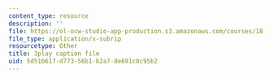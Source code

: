 ```yaml
---
content_type: resource
description: ''
file: https://ol-ocw-studio-app-production.s3.amazonaws.com/courses/18-01sc-single-variable-calculus-fall-2010/5d51b617d77356b1b2a78e691c8c95b2_KhwQKE_tld0.vtt
file_type: application/x-subrip
resourcetype: Other
title: 3play caption file
uid: 5d51b617-d773-56b1-b2a7-8e691c8c95b2
---
```


